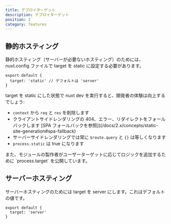 ```yaml
---
title: デプロイターゲット
description: デプロイターゲット
position: 2
category: features
---
```


## 静的ホスティング

静的ホスティング（サーバーが必要ないホスティング）のためには、nuxt.config ファイルで target を static に設定する必要があります。

```js{}[nuxt.config.js]
export default {
  target: 'static' // デフォルトは 'server'
}
```

target を static にした状態で nuxt dev を実行すると、開発者の体験は向上するでしょう:

- `context` から `req` と `res` を削除します
- クライアントサイドレンダリングの 404、エラー、リダイレクトをフォールバックします [SPA フォールバックを参照]((/docs/2.x/concepts/static-site-generation#spa-fallback)
- サーバーサイドレンダリングでは常に `$route.query` と `{}` は等しくなります
- `process.static` は true になります

<base-alert type="info">
また、モジュールの製作者がユーザーターゲットに応じてロジックを追加するために `process.target` を公開しています。
</base-alert>

## サーバーホスティング

サーバーホスティングのためには target を server にします。これはデフォルトの値です。

```js{}[nuxt.config.js]
export default {
  target: 'server'
}
```

